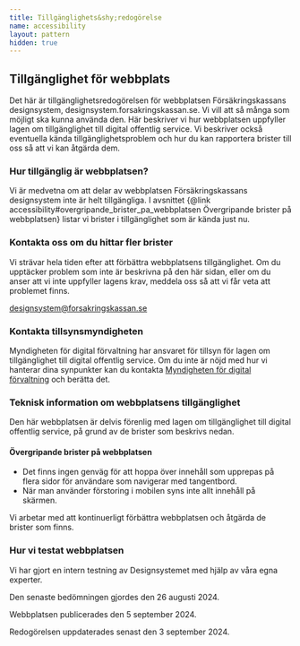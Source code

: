 ```yaml
---
title: Tillgänglighets&shy;redogörelse
name: accessibility
layout: pattern
hidden: true
---
```


## Tillgänglighet för webbplats

Det här är tillgänglighetsredogörelsen för webbplatsen Försäkringskassans designsystem, designsystem.forsakringskassan.se.
Vi vill att så många som möjligt ska kunna använda den. Här beskriver vi hur webbplatsen uppfyller lagen om tillgänglighet till digital offentlig service.
Vi beskriver också eventuella kända tillgänglighetsproblem och hur du kan rapportera brister till oss så att vi kan åtgärda dem.

### Hur tillgänglig är webbplatsen?

Vi är medvetna om att delar av webbplatsen Försäkringskassans designsystem inte är helt tillgängliga.
I avsnittet {@link accessibility#overgripande_brister_pa_webbplatsen Övergripande brister på webbplatsen} listar vi brister i tillgänglighet som är kända just nu.

### Kontakta oss om du hittar fler brister

Vi strävar hela tiden efter att förbättra webbplatsens tillgänglighet.
Om du upptäcker problem som inte är beskrivna på den här sidan, eller om du anser att vi inte uppfyller lagens krav, meddela oss så att vi får veta att problemet finns.

designsystem@forsakringskassan.se

### Kontakta tillsynsmyndigheten

Myndigheten för digital förvaltning har ansvaret för tillsyn för lagen om tillgänglighet till digital offentlig service.
Om du inte är nöjd med hur vi hanterar dina synpunkter kan du kontakta [Myndigheten för digital förvaltning](https://www.digg.se/) och berätta det.

### Teknisk information om webbplatsens tillgänglighet

Den här webbplatsen är delvis förenlig med lagen om tillgänglighet till digital offentlig service, på grund av de brister som beskrivs nedan.

#### Övergripande brister på webbplatsen

-   Det finns ingen genväg för att hoppa över innehåll som upprepas på flera sidor för användare som navigerar med tangentbord.
-   När man använder förstoring i mobilen syns inte allt innehåll på skärmen.

Vi arbetar med att kontinuerligt förbättra webbplatsen och åtgärda de brister som finns.

### Hur vi testat webbplatsen

Vi har gjort en intern testning av Designsystemet med hjälp av våra egna experter.

Den senaste bedömningen gjordes den 26 augusti 2024.

Webbplatsen publicerades den 5 september 2024.

Redogörelsen uppdaterades senast den 3 september 2024.
